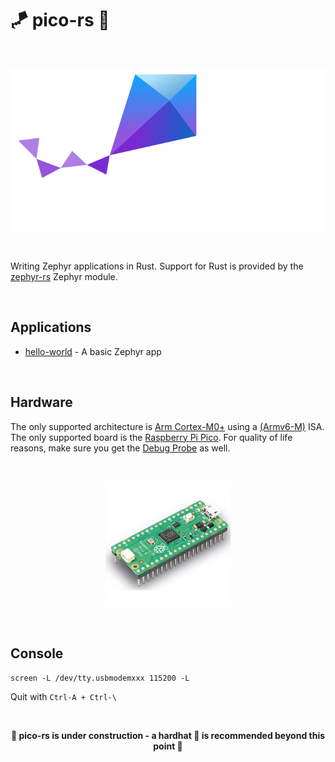 # 🪁 pico-rs 🦀

<br>

<p align="center">
    <img src="./zephyr.svg">
</p>

<br>

Writing Zephyr applications in Rust. Support for Rust is provided by the [zephyr-rs](https://github.com/adoerr/zephyr-rs) Zephyr module.

<br>

## Applications

- [hello-world](./hello-world/) - A basic Zephyr app

<br>

## Hardware

The only supported architecture is [Arm Cortex-M0+](https://developer.arm.com/Processors/Cortex-M0-Plus)
using a [(Armv6-M)](https://developer.arm.com/documentation/ddi0419/latest/) ISA. The only supported board is the
[Raspberry Pi Pico](https://www.raspberrypi.com/products/raspberry-pi-pico/). For quality of life reasons,
make sure you get the [Debug Probe](https://www.raspberrypi.com/products/debug-probe/) as well.

<br>

<p align="center">
    <img src="./RASP_PI_PICO_H_01.jpg" widht="400" height="200">
</p>

<br>

## Console

`screen -L /dev/tty.usbmodemxxx 115200 -L`

Quit with `Ctrl-A + Ctrl-\`


<br>

<p align="center">
<b>🚧 pico-rs is under construction - a hardhat 👷 is recommended beyond this point 🚧</b>
</p>
